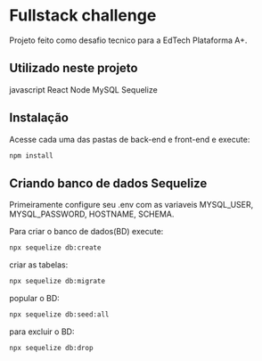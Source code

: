 # Fullstack challenge
Projeto feito como desafio tecnico para a EdTech Plataforma A+.

## Utilizado neste projeto
javascript
React
Node
MySQL
Sequelize

## Instalação
Acesse cada uma das pastas de back-end e front-end e execute:

```bash
npm install
```
## Criando banco de dados Sequelize
Primeiramente configure seu .env com as variaveis 
MYSQL_USER, MYSQL_PASSWORD, HOSTNAME, SCHEMA.

Para criar o banco de dados(BD) execute: 
```bash
npx sequelize db:create
```

criar as tabelas:
```bash
npx sequelize db:migrate
```

popular o BD:
```bash
npx sequelize db:seed:all
```

para excluir o BD:
```bash
npx sequelize db:drop
```
